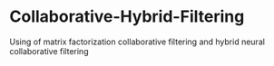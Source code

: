 # Collaborative-Hybrid-Filtering
Using of matrix factorization collaborative filtering and hybrid neural collaborative filtering
